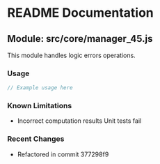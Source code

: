 # README Documentation

## Module: src/core/manager_45.js

This module handles logic errors operations.

### Usage

```java
// Example usage here
```

### Known Limitations

- Incorrect computation results Unit tests fail

### Recent Changes

- Refactored in commit 377298f9

